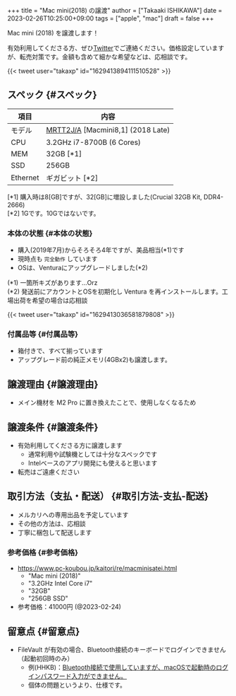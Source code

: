 +++
title = "Mac mini(2018) の譲渡"
author = ["Takaaki ISHIKAWA"]
date = 2023-02-26T10:25:00+09:00
tags = ["apple", "mac"]
draft = false
+++

Mac mini (2018) を譲渡します！  

有効利用してくださる方、ぜひ[Twitter](https://twitter.com/takaxp)でご連絡ください。価格設定していますが、転売対策です。金額も含めて細かな希望などは、応相談です。  

{{< tweet user="takaxp" id="1629413894111510528" >}}  


## スペック {#スペック}

| 項目     | 内容                                                                                   |
|--------|--------------------------------------------------------------------------------------|
| モデル   | [MRTT2J/A](https://support.apple.com/kb/SP782?locale=ja%5FJP) [Macmini8,1] (2018 Late) |
| CPU      | 3.2GHz i7-8700B (6 Cores)                                                              |
| MEM      | 32GB [\*1]                                                                             |
| SSD      | 256GB                                                                                  |
| Ethernet | ギガビット [\*2]                                                                       |

[\*1] 購入時は8[GB]ですが、32[GB]に増設しました(Crucial 32GB Kit, DDR4-2666)  
[\*2] 1Gです。10Gではないです。  


### 本体の状態 {#本体の状態}

-   購入(2019年7月)からそろそろ4年ですが、美品相当(\*1)です
-   現時点も `完全動作` しています
-   OSは、Venturaにアップグレードしました(\*2)

(\*1) 一箇所キズがあります...Orz  
(\*2) 発送前にアカウントとOSを初期化し Ventura を再インストールします。工場出荷を希望の場合は応相談  

{{< tweet user="takaxp" id="1629413036581879808" >}}  


### 付属品等 {#付属品等}

-   箱付きで、すべて揃っています
-   アップグレード前の純正メモリ(4GBx2)も譲渡します。


## 譲渡理由 {#譲渡理由}

-   メイン機材を M2 Pro に置き換えたことで、使用しなくなるため


## 譲渡条件 {#譲渡条件}

-   有効利用してくださる方に譲渡します  
    -   通常利用や試験機としては十分なスペックです
    -   Intelベースのアプリ開発にも使えると思います
-   転売はご遠慮ください


## 取引方法（支払・配送） {#取引方法-支払-配送}

-   メルカリへの専用出品を予定しています
-   その他の方法は、応相談
-   丁寧に梱包して配送します


### 参考価格 {#参考価格}

-   <https://www.pc-koubou.jp/kaitori/re/macminisatei.html>  
    -   "Mac mini (2018)"
    -   "3.2GHz Intel Core i7"
    -   "32GB"
    -   "256GB SSD"
-   参考価格：41000円 (@2023-02-24)


## 留意点 {#留意点}

-   FileVault が有効の場合、Bluetooth接続のキーボードでログインできません（起動初回時のみ）  
    -   例(HHKB)：[Bluetooth接続で使用していますが、macOSで起動時のログインパスワード入力ができません。](https://faq.pfu.jp/faq/show/3229?category%5Fid=181&site%5Fdomain=hhkb)
    -   個体の問題というより、仕様です。
